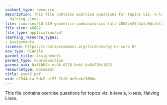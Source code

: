 ```yaml
---
content_type: resource
description: This file contains exercise questions for topics viz. k-levels, k-sets,
  Halving Lines.
file: /courses/18-319-geometric-combinatorics-fall-2005/e2544afa9dc2ef277ef8de9eebf366bc_pset5.pdf
file_size: 46682
file_type: application/pdf
learning_resource_types:
- Assignments
license: https://creativecommons.org/licenses/by-nc-sa/4.0/
ocw_type: OCWFile
parent_title: Assignments
parent_type: CourseSection
parent_uid: 0affbb8a-ec46-6278-bebf-ba8a736c1023
resourcetype: Document
title: pset5.pdf
uid: e2544afa-9dc2-ef27-7ef8-de9eebf366bc
---
```

This file contains exercise questions for topics viz. k-levels, k-sets, Halving Lines.